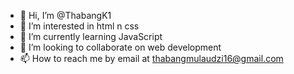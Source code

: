 - 👋 Hi, I’m @ThabangK1
- 👀 I’m interested in html n css
- 🌱 I’m currently learning JavaScript 
- 💞️ I’m looking to collaborate on web development 
- 📫 How to reach me by email at thabangmulaudzi16@gmail.com

<!---
ThabangK1/ThabangK1 is a ✨ special ✨ repository because its `README.md` (this file) appears on your GitHub profile.
You can click the Preview link to take a look at your changes.
--->
